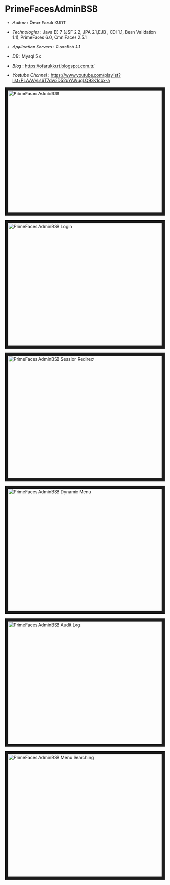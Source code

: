 # PrimeFacesAdminBSB

* *Author* : Ömer Faruk KURT
* *Technologies* : Java EE 7 (JSF 2.2, JPA 2.1,EJB , CDI 1.1, Bean Validation 1.1), PrimeFaces 6.0, OmniFaces 2.5.1
* *Application Servers* : Glassfish 4.1
* *DB* : Mysql 5.x

* *Blog* : https://ofarukkurt.blogspot.com.tr/
* *Youtube Channel* : https://www.youtube.com/playlist?list=PLAAVyLs6T7dw3D52uYAWugLQ93K1cbx-a


<a href="https://www.youtube.com/watch?v=YiuWYcCpwqE
" target="_blank"><img src="http://img.youtube.com/vi/YiuWYcCpwqE/0.jpg" 
alt="PrimeFaces AdminBSB" width="650" height="400" border="10" /></a>

<a href="https://www.youtube.com/watch?v=93Hp23Js-iU
" target="_blank"><img src="http://img.youtube.com/vi/93Hp23Js-iU/0.jpg" 
alt="PrimeFaces AdminBSB Login" width="650" height="400" border="10" /></a>

<a href="https://www.youtube.com/watch?v=stMotCYaDMg
" target="_blank"><img src="http://img.youtube.com/vi/stMotCYaDMg/0.jpg" 
alt="PrimeFaces AdminBSB Session Redirect" width="650" height="400" border="10" /></a>

<a href="https://www.youtube.com/watch?v=71PFbcLQotM
" target="_blank"><img src="http://img.youtube.com/vi/71PFbcLQotM/0.jpg" 
alt="PrimeFaces AdminBSB Dynamic Menu" width="650" height="400" border="10" /></a>

<a href="https://www.youtube.com/watch?v=TyMLkPGa38U" 
target="_blank"><img src="http://img.youtube.com/vi/TyMLkPGa38U/0.jpg" 
alt="PrimeFaces AdminBSB Audit Log" width="650" height="400" border="10" /></a>

<a href="https://www.youtube.com/watch?v=FeuhJWjjG2I" 
target="_blank"><img src="http://img.youtube.com/vi/FeuhJWjjG2I/0.jpg" 
alt="PrimeFaces AdminBSB Menu Searching" width="650" height="400" border="10" /></a>
